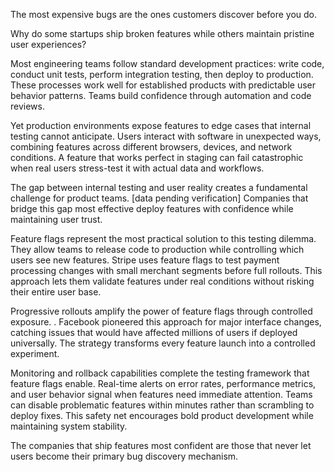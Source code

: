 The most expensive bugs are the ones customers discover before you do.

Why do some startups ship broken features while others maintain pristine user experiences?

Most engineering teams follow standard development practices: write code, conduct unit tests, perform integration testing, then deploy to production. These processes work well for established products with predictable user behavior patterns. Teams build confidence through automation and code reviews.

Yet production environments expose features to edge cases that internal testing cannot anticipate. Users interact with software in unexpected ways, combining features across different browsers, devices, and network conditions. A feature that works perfect in staging can fail catastrophic when real users stress-test it with actual data and workflows.

The gap between internal testing and user reality creates a fundamental challenge for product teams. [data pending verification] Companies that bridge this gap most effective deploy features with confidence while maintaining user trust.

Feature flags represent the most practical solution to this testing dilemma. They allow teams to release code to production while controlling which users see new features. Stripe uses feature flags to test payment processing changes with small merchant segments before full rollouts. This approach lets them validate features under real conditions without risking their entire user base.

Progressive rollouts amplify the power of feature flags through controlled exposure. . Facebook pioneered this approach for major interface changes, catching issues that would have affected millions of users if deployed universally. The strategy transforms every feature launch into a controlled experiment.

Monitoring and rollback capabilities complete the testing framework that feature flags enable. Real-time alerts on error rates, performance metrics, and user behavior signal when features need immediate attention. Teams can disable problematic features within minutes rather than scrambling to deploy fixes. This safety net encourages bold product development while maintaining system stability.

The companies that ship features most confident are those that never let users become their primary bug discovery mechanism.